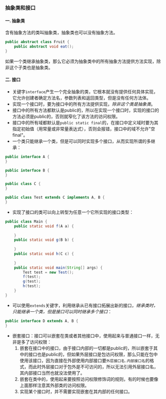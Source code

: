 ### 抽象类和接口
#### 一. 抽象类
含有抽象方法的类叫抽象类，抽象类也可以没有抽象方法。
```java
public abstract class Fruit {
    public abstract void eat();
}
```
如果一个类继承抽象类，那么它必须为抽象类中的所有抽象方法提供方法实现，除非这个子类也是抽象类。
#### 二. 接口
* 关键字`interface`产生一个完全抽象的类，它根本就没有提供任何具体实现，它允许创建者确定方法名，参数列表和返回类型，但是没有任何方法体。
* 实现一个接口时，要为接口中的所有方法提供实现，_除非这个类是抽象类_。
* 接口中的所有方法都默认是public的，所以在实现一个接口时，实现的接口的方法必须是public的，否则就窄化了该方法的访问权限。
* 接口中的所有域都默认是`public static final`的，在接口中定义域时要为其指定初始值（用常量或非常量表达式），否则会报错，接口中的域不允许"空final"。
* 一个类只能继承一个类，但是可以同时实现多个接口，从而实现所谓的多继承： 
```java
public interface A {
}
```
```java
public interface B {
}
```
```java
public class C {
}
```
```java
public class Test extends C implements A, B {
}
```
* 实现了接口的类可以向上转型为任意一个它所实现的接口类型：
```java
public class Main {
    public static void f(A a) {
        
    }
    public static void g(B b) {
        
    }
    public static void h(C c) {
        
    }
    public static void main(String[] args) {
        Test test = new Test();
        f(test);
        g(test);
        h(test);
    }
}
```
* 可以使用`extends`关键字，利用继承从已有接口拓展出新的接口，_继承类时，只能继承一个类，但是接口可以同时继承多个接口_：
```java
public interface D extends A, B {
}
```
* 嵌套接口：接口可以嵌套在类或者其他接口中，使用起来与普通接口一样，无非是多了访问权限：
    1. 嵌套在接口中的接口，由于接口内部的一切都是public的，所以嵌套于其中的接口也是public的，但如果外层接口是包访问权限，那么只能在包中使用该接口，因为直接在外部使用内部接口要`外层接口名.内部接口名`的格式，而此时外层接口对于包外是不可访问的，所以无法引用外层接口名，其内部接口当然也就没法使用了。
    2. 嵌套在类中的，使用起来要按照访问权限修饰词的规则，有的时候也要像上面那样注意其外部类的访问权限。
    3. 实现某个接口时，并不需要实现嵌套在其内部的任何接口。

